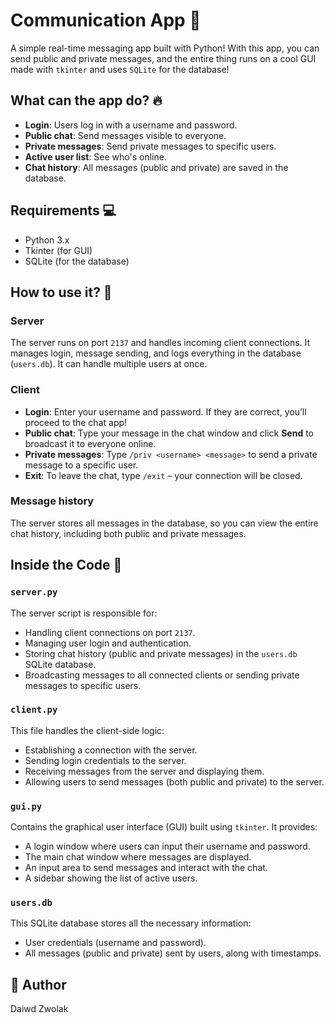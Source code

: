 # Communication App 🚀

A simple real-time messaging app built with Python! With this app, you can send public and private messages, and the entire thing runs on a cool GUI made with `tkinter` and uses `SQLite` for the database!

## What can the app do? 🔥

- **Login**: Users log in with a username and password.
- **Public chat**: Send messages visible to everyone.
- **Private messages**: Send private messages to specific users.
- **Active user list**: See who's online.
- **Chat history**: All messages (public and private) are saved in the database.

## Requirements 💻

- Python 3.x
- Tkinter (for GUI)
- SQLite (for the database)

## How to use it? 💬

### Server
The server runs on port `2137` and handles incoming client connections. It manages login, message sending, and logs everything in the database (`users.db`). It can handle multiple users at once.

### Client
- **Login**: Enter your username and password. If they are correct, you’ll proceed to the chat app!
- **Public chat**: Type your message in the chat window and click **Send** to broadcast it to everyone online.
- **Private messages**: Type `/priv <username> <message>` to send a private message to a specific user.
- **Exit**: To leave the chat, type `/exit` – your connection will be closed.

### Message history
The server stores all messages in the database, so you can view the entire chat history, including both public and private messages.

## Inside the Code 📂

### `server.py`
The server script is responsible for:
- Handling client connections on port `2137`.
- Managing user login and authentication.
- Storing chat history (public and private messages) in the `users.db` SQLite database.
- Broadcasting messages to all connected clients or sending private messages to specific users.

### `client.py`
This file handles the client-side logic:
- Establishing a connection with the server.
- Sending login credentials to the server.
- Receiving messages from the server and displaying them.
- Allowing users to send messages (both public and private) to the server.

### `gui.py`
Contains the graphical user interface (GUI) built using `tkinter`. It provides:
- A login window where users can input their username and password.
- The main chat window where messages are displayed.
- An input area to send messages and interact with the chat.
- A sidebar showing the list of active users.

### `users.db`
This SQLite database stores all the necessary information:
- User credentials (username and password).
- All messages (public and private) sent by users, along with timestamps.

## 🎩 Author
Daiwd Zwolak